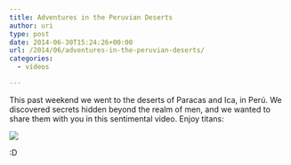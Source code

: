 ```yaml
---
title: Adventures in the Peruvian Deserts
author: uri
type: post
date: 2014-06-30T15:24:26+00:00
url: /2014/06/adventures-in-the-peruvian-deserts/
categories:
  - vídeos

---
```

This past weekend we went to the deserts of Paracas and Ica, in Perú. We discovered secrets hidden beyond the realm of men, and we wanted to share them with you in this sentimental video. Enjoy titans:

[![](http://img.youtube.com/vi/JelW9HPQ6Zs?list=UU_8n33wIclFtmwORvURYYHA/0.jpg)](https://youtube.com/watch?v=JelW9HPQ6Zs?list=UU_8n33wIclFtmwORvURYYHA) 

 :D 